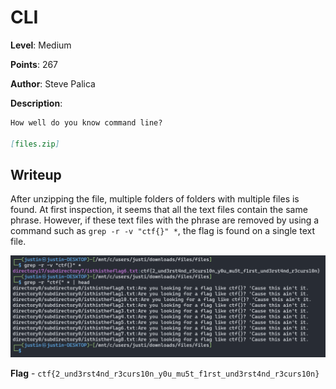 # CLI
**Level**: Medium

**Points**: 267

**Author**: Steve Palica

**Description**:
```markdown
How well do you know command line?

[files.zip]
```

## Writeup
After unzipping the file, multiple folders of folders with multiple files is found. At first inspection, it seems that all the text files contain the same phrase. However, if these text files with the phrase are removed by using a command such as `grep -r -v "ctf{}" *`, the flag is found on a single text file.

![](solution.png)

**Flag** - `ctf{2_und3rst4nd_r3curs10n_y0u_mu5t_f1rst_und3rst4nd_r3curs10n}`
